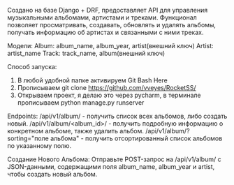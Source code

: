 Создано на базе Django + DRF, предоставляет API для управления музыкальными альбомами, артистами и треками. Функционал позволяет просматривать, создавать, обновлять и удалять альбомы, получать информацию об артистах и связанными с ними треках.

Модели: Album: album_name, album_year, artist(внешний ключ)
Artist: artist_name
Track: track_name, album(внешний ключ)

Способ запуска:

1. В любой удобной папке активируем Git Bash Here
2. Прописываем git clone https://github.com/vveyes/RocketSS/
3. Открываем проект, я делаю это через pycharm, в терминале прописываем python manage.py runserver

Endpoints:
/api/v1/album/ - получить список всех альбомов, либо создать новый.
/api/v1/album/<album_id>/ - получить подробную информацию о конкретном альбоме, также удалить альбом.
/api/v1/album/?sorting="поле альбома" - получить отсортированный список альбомов по указанному полю.

Создание Нового Альбома: Отправьте POST-запрос на /api/v1/album/ с JSON-данными, содержащими поля album_name, album_year и artist, чтобы создать новый альбом.
